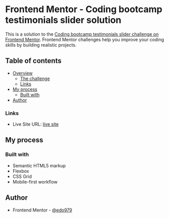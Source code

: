 # Frontend Mentor - Coding bootcamp testimonials slider solution

This is a solution to the [Coding bootcamp testimonials slider challenge on Frontend Mentor](https://www.frontendmentor.io/challenges/coding-bootcamp-testimonials-slider-4FNyLA8JL). Frontend Mentor challenges help you improve your coding skills by building realistic projects.

## Table of contents

- [Overview](#overview)
  - [The challenge](#the-challenge)
  - [Links](#links)
- [My process](#my-process)
  - [Built with](#built-with)
- [Author](#author)

### Links

- Live Site URL: [live site](https://edo979.github.io/coding-bootcamp-testimonials-slider-master/)

## My process

### Built with

- Semantic HTML5 markup
- Flexbox
- CSS Grid
- Mobile-first workflow

## Author

- Frontend Mentor - [@edo979](https://www.frontendmentor.io/profile/edo979)
